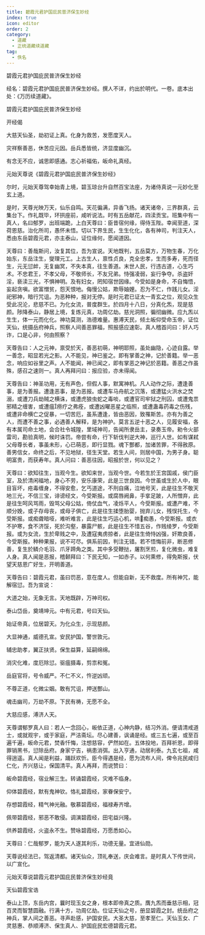 ```yaml
---
title: 碧霞元君护国庇民普济保生妙经
index: true
icon: editor
order: 2
category:
  - 道藏
  - 正统道藏续道藏
tag:
  - 佚名
---
```


碧霞元君护国庇民普济保生妙经  

经名：碧霞元君护国庇民普济保生妙经。撰人不详，约出於明代。一卷。底本出处：《万历续道藏》。  

碧霞元君护国庇民普济保生妙经  

开经偈  

大慈天仙圣，劫初证上真。化身为救苦，发愿度天人。  

灾祥察善恶，休苦应元因。岳兵悉皆统，济显度幽沉。  

有念无不应，诚思即感通。志心祈福佑，皈命礼真经。  

元始天尊说《碧霞元君护国庇民普济保生妙经》  

尔时，元始天尊驾幸始青上境，碧玉琼台升自然百宝法座，为诸侍真说一元妙化至玄上道。  

是时，天尊光映万天，仙乐自鸣。天花徧满，异香飞扬。诸天诸帝，三界群真，云集台下。作礼既毕，环拱座前，咸听说法。时有五岳献花，四渎贡宝。班集中有一真人，名曰郁罗，出班端跪，上白天尊曰：臣昔宿何缘，得侍玉陛。幸闻至道，深荷恩慈。治化所司，愚怀未悟。切以下界生民，生生化化，各有神司，判注天人，悉由东岳碧霞元君，亦主泰山，证位缘何，愿闻道因。  

天尊曰：善哉斯问，汝复其位，吾为宣说。天地既判，五岳莫方，万物生春，万化始东，东岳注生，燮理元工。上古生人，禀性贞良，克全忠孝，生而多寿，死而径生，元无愆衅，无复幽冥，不失本真，往生善道。末世人民，行违古道，心生巧术。不忠君王，不孝父母，不敬师长，不友兄弟。恃强凌弱，妄行争夺。杀盗奸淫，亵渎三光，不惧神明。及有妇女，罔知宿世因缘。今受如是身命，不自悔悟，妄起贪嗔。欲富憎贫，怨天恨地。侮慢公姑，欺辱妯娌。忍为不仁，作践儿女。淫祀邪神，暗行咒诅。为恶种种，报对无停。是时元君已证太一青玄之位，观见众生受此况沦，悲慈不已。为化女流，普度群生。於四月十八日，分真化炁，现是慈颜。陟降泰山，静居上境，复炼元真，功周亿劫。慈光洞照，徧彻幽微。应九炁以生生，体一元而化化。神功莫测，浩德难量。惠溥天民，倾土皈仰受命玉帝，证位天仙，统摄岳府神兵，照察人间善恶罪福，照报感应速彰。真人稽首问曰：奸人巧诈，口是心非，何由照察？  

天尊告曰：人之元神，禀受於天，善恶初萌，神明耶照，虽处幽隐，心迹自露。举一善念，昭显若光之影。人不能见，神已鉴之。即有掌善之神，记於善籍。举一恶念，响应如谷里之声。人不能闻，神已闻之，即有掌恶之神记於恶籍。善恶之作虽殊，感召之速则一。真人再拜问曰：报应验，亦未得闻。  

天尊告曰：神圣功用，无有声色，但假人事，默寓神机。凡人动作之际，遭逢善事，是为善报。遭逢恶事，是为恶报。或遭车马舟航之沉落，或遭猛火洪水之焚溺，或遭刀兵劫贼之横诛，或遭虎狼虫蛇之毒啖，或遭官司牢狱之刑囚，或遭鬼祟邪精之缠害，或遭瘟痨疗之弗痊，或遭凶曜恶星之临照，或遭蛊毒药毒之伤残，或遭非命横亡之促暴，一切苦厄，虽系遭逢，皆由恶因，致罹斯苦。亦有为善之人，而遭不善之事，必遇善人解释，是为神护。莫言五逆十恶之人，见履安福，各有本属司命土地，会合社令城隍，里域神司，告闻所隶岳主，录奏玉帝。勑令火部雷司，勘验真明，候时诛罚。帝尝有命，行下斩伐判逆大神，巡行人世。如有谋弒父母尊长者，事虽未形，心已萌恶，即行显戮。魂下酆都，加诸苦罪，不得赦原。善男信女，命终之后，不见地狱，径生天堂。若生人间，则居中国，为男子身。聪明富贵，而获寿年。真人问曰：善恶往因，昭报於世，何以见之？  

天尊曰：欲知往生，当观今生。欲知来世，当观今世。今若生於王宫国戚，侯门臣室，及於清闲福地，身心不劳，安乐康荣，此是三世良因。今世虽或生於人中，眼目盲坏，疮毒缠身，不得安愈，乞丐道途，不刑自痛，泣地号天，此是往生不敬天地三光，不信三宝，诽谤经文，今受斯报。或腐唇阙鼻，手挛足跛，人所憎弃，此是往生呵风骂雨，毁骂父母公姑，倚仗血气，凌烁平人，今受斯报。或遭产难，不顺分娩，或子存母丧，或母子俱亡，此是往生揉堕胎婴，抛弃儿女，残悮托生，今受斯报。或痴聋暗哑，难听难言，此是往生巧运心机，哄痴愚，今受斯报。或衣不护寒，食不济馁，死於沟壑，暴露尸骸，此是往生不惜五谷，作贱绫罗，今受斯报。或为女流，生於卑贱之中，及遭寇夷虏掠者，此是往生倚恃凶强，奸欺良善，今受斯报。种种果报，说不可尽。俱系前因，判注无错。若不悟悔前非，断恶修善，复生於鳞介毛羽、爪牙蹄角之类。其中多受鞭挞，屠割烹煎，复化微虫，难复人身。真人闻是恶报，稽颡拜曰：下民无知，一如赤子。以何熏修，得免斯报，伏望天慈恩广好生，开明善道。  

天尊告曰：碧霞元君，虽曰罚恶，意在度人。但能自新，无不救度。所有神咒，能解宿愆。吾为宣说：  

大道之始，无象无言。天地既辟，万神司权。  

泰山岱岳，奠靖坤元。中有元君，号曰天仙。  

始证帝真，位居碧天。为化众生，示现慈颜。  

大显神通，威德孔宣。安民护国，警世敦元。  

辅忠助孝，翼正扶贤。保生益算，延嗣绵绵。  

消灾化难，度厄除愆。驱瘟摄毒，剪祟和冤。  

岳庭官将，号令威严。不仁不义，忤逆凶顽。  

不尊正道，化微尘姻。敢有咒诅，押送酆山。  

魂击幽司，万劫不原。下民有祷，无愿不全。  

大慈应感，溥济人天。  

天尊谓郁罗真人曰：若人一念回心，皈依正道，心神内静，结习外消。便请清戒道士，或就观宇，或于家庭，严洁斋坛。尽心建善，讽诵是经。或三五七遍，或至百遍千遍，皈命元君，焚香忏悔，注想慈容，俨然如在。五体投地，百拜祈恩，即得罪销黑书，愆除岳府。身家宁吉，祸患消弭。出入亨通，动居利泰。九玄七祖，咸得逍遥。真人闻是利益，踊跃欢忻。臣今得遇是经，愿为流布人间，俾令兆民咸归仁化，齐兴慈让，保国清平。真人再拜，而说赞曰：  

皈命碧霞经，宿业解三生。转诵碧霞经，灾难不临身。  

仰体碧霞经，默有鬼神钦。恪礼碧霞经，家眷保安宁。  

存想碧霞经，精气神光融。敬慕碧霞经，福禄寿齐增。  

佩带碧霞经，邪恶不敢侵。调演碧霞经，田宅益兴隆。  

供养碧霞经，火盗永不生。赞咏碧霞经，万愿悉如心。  

天尊曰：仁哉郁罗，能为天人遂其利乐，功德无量。宜进仙勋。  

天尊说经法已，驾返清都。诸天仙众，顶礼奉送，庆会难言。是时真人下传世间，以广宣化。  

元始天尊说碧霞元君护国庇民普济保生妙经竟  

天仙碧霞宝诰  

泰山上顶，东岳内宫，曩时现玉女之身，根本即帝真之质。膺九炁而垂慈示相，冠百灵而智慧圆融。行满十方，功周亿劫。位证天仙之号，册显碧霞之封。统岳府之神兵，掌人间之善恶。寻声赴感，护国安民。大圣大慈，至孝至仁。天仙玉女、广灵慈惠、恭顺溥济、保生真人、护国庇民宏德碧霞元君。  
